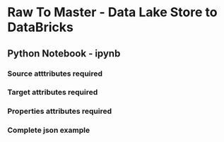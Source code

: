 # Raw To Master - Data Lake Store to DataBricks
## Python Notebook - ipynb

### Source atttributes required


### Target attributes required


### Properties attributes required


### Complete json example
